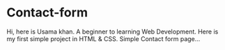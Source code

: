 # Contact-form
Hi, here is Usama khan. A beginner to learning Web Development. Here is my first simple project in HTML &amp; CSS. Simple Contact form page...
